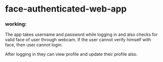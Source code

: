 # face-authenticated-web-app

### working:
The app takes username and password while logging in and also checks for valid face of user through webcam. If the user cannot verify himself with face, then user cannot login.

After logging in they can view profile and update their profile also.
